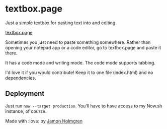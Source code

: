 # textbox.page

Just a simple textbox for pasting text into and editing.

[textbox.page](https://textbox.page)

Sometimes you just need to paste something somewhere. Rather than opening your notepad app or a code editor, go to textbox.page and paste it there.

It has a code mode and writing mode. The code mode supports tabbing.

I'd love it if you would contribute! Keep it to one file (index.html) and no dependencies.

## Deployment

Just run `now --target production`. You'll have to have access to my Now.sh instance, of course.

Made with :love: by [Jamon Holmgren](https://twitter.com/jamonholmgren)
